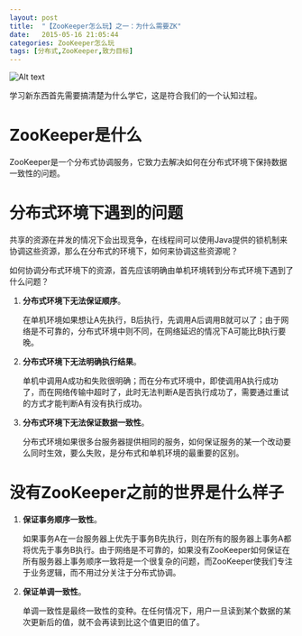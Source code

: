 ```yaml
---
layout: post
title:  "【ZooKeeper怎么玩】之一：为什么需要ZK"
date:   2015-05-16 21:05:44
categories: ZooKeeper怎么玩
tags: [分布式,ZooKeeper,致力目标]
---
```

![Alt text](/img/zookeeper1.png "zookeeper")

学习新东西首先需要搞清楚为什么学它，这是符合我们的一个认知过程。
<!--more-->
# ZooKeeper是什么
ZooKeeper是一个分布式协调服务，它致力去解决如何在分布式环境下保持数据一致性的问题。

# 分布式环境下遇到的问题
共享的资源在并发的情况下会出现竞争，在线程间可以使用Java提供的锁机制来协调这些资源，那么在分布式的环境下，如何来协调这些资源呢？

如何协调分布式环境下的资源，首先应该明确由单机环境转到分布式环境下遇到了什么问题？

1. **分布式环境下无法保证顺序**。

	在单机环境如果想让A先执行，B后执行，先调用A后调用B就可以了；由于网络是不可靠的，分布式环境中则不同，在网络延迟的情况下A可能比B执行要晚。
2. **分布式环境下无法明确执行结果**。

	单机中调用A成功和失败很明确；而在分布式环境中，即使调用A执行成功了，而在网络传输中超时了，此时无法判断A是否执行成功了，需要通过重试的方式才能判断A有没有执行成功。
3. **分布式环境下无法保证数据一致性**。

	分布式环境如果很多台服务器提供相同的服务，如何保证服务的某一个改动要么同时生效，要么失败，是分布式和单机环境的最重要的区别。

# 没有ZooKeeper之前的世界是什么样子

1. **保证事务顺序一致性**。

	如果事务A在一台服务器上优先于事务B先执行，则在所有的服务器上事务A都将优先于事务B执行。由于网络是不可靠的，如果没有ZooKeeper如何保证在所有服务器上事务顺序一致将是一个很复杂的问题，而ZooKeeper使我们专注于业务逻辑，而不用过分关注于分布式协调。

2. **保证单调一致性**。
	
	单调一致性是最终一致性的变种。在任何情况下，用户一旦读到某个数据的某次更新后的值，就不会再读到比这个值更旧的值了。